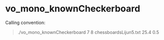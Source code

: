 # vo_mono_knownCheckerboard

Calling convention:

> ./vo_mono_knownCheckerboard 7 8 chessboardsLijun5.txt 25.4 0.5
